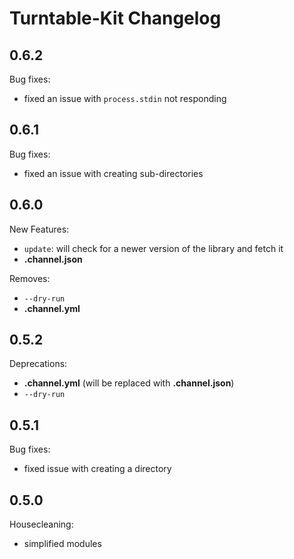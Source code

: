 # Turntable-Kit Changelog

## 0.6.2

Bug fixes:
- fixed an issue with `process.stdin` not responding

## 0.6.1

Bug fixes:
- fixed an issue with creating sub-directories

## 0.6.0

New Features:
- `update`: will check for a newer version of the library and fetch it
- **.channel.json**

Removes:
- `--dry-run`
- **.channel.yml**

## 0.5.2

Deprecations:
- **.channel.yml** (will be replaced with **.channel.json**)
- `--dry-run`

## 0.5.1

Bug fixes:
- fixed issue with creating a directory

## 0.5.0

Housecleaning:
- simplified modules
